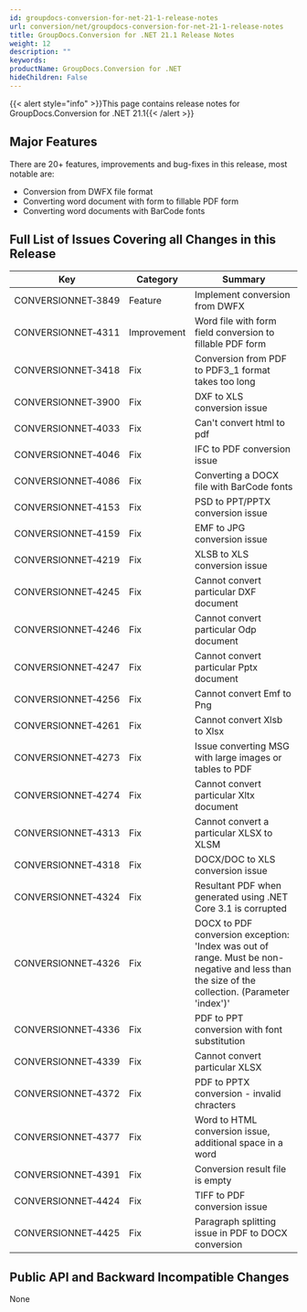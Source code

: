 ```yaml
---
id: groupdocs-conversion-for-net-21-1-release-notes
url: conversion/net/groupdocs-conversion-for-net-21-1-release-notes
title: GroupDocs.Conversion for .NET 21.1 Release Notes
weight: 12
description: ""
keywords: 
productName: GroupDocs.Conversion for .NET
hideChildren: False
---
```

{{< alert style="info" >}}This page contains release notes for GroupDocs.Conversion for .NET 21.1{{< /alert >}}

## Major Features

There are 20+ features, improvements and bug-fixes in this release, most notable are:

*   Conversion from DWFX file format
*   Converting word document with form to fillable PDF form 
*   Converting word documents with BarCode fonts

## Full List of Issues Covering all Changes in this Release


| Key | Category | Summary |
| --- | --- | --- |
| CONVERSIONNET&#8209;3849 | Feature | Implement conversion from DWFX |
| CONVERSIONNET&#8209;4311 | Improvement | Word file with form field conversion to fillable PDF form |
| CONVERSIONNET&#8209;3418 | Fix | Conversion from PDF to PDF3_1 format takes too long |
| CONVERSIONNET&#8209;3900 | Fix | DXF to XLS conversion issue |
| CONVERSIONNET&#8209;4033 | Fix | Can't convert html to pdf |
| CONVERSIONNET&#8209;4046 | Fix | IFC to PDF conversion issue | 
| CONVERSIONNET&#8209;4086 | Fix | Converting a DOCX file with BarCode fonts |
| CONVERSIONNET&#8209;4153 | Fix | PSD to PPT/PPTX conversion issue |
| CONVERSIONNET&#8209;4159 | Fix | EMF to JPG conversion issue |
| CONVERSIONNET&#8209;4219 | Fix | XLSB to XLS conversion issue |
| CONVERSIONNET&#8209;4245 | Fix | Cannot convert particular DXF document |
| CONVERSIONNET&#8209;4246 | Fix | Cannot convert particular Odp document |
| CONVERSIONNET&#8209;4247 | Fix | Cannot convert particular Pptx document |
| CONVERSIONNET&#8209;4256 | Fix | Cannot convert Emf to Png |
| CONVERSIONNET&#8209;4261 | Fix | Cannot convert Xlsb to Xlsx |
| CONVERSIONNET&#8209;4273 | Fix | Issue converting MSG with large images or tables to PDF |
| CONVERSIONNET&#8209;4274 | Fix | Cannot convert particular Xltx document |
| CONVERSIONNET&#8209;4313 | Fix | Cannot convert a particular XLSX to XLSM |
| CONVERSIONNET&#8209;4318 | Fix | DOCX/DOC to XLS conversion issue |
| CONVERSIONNET&#8209;4324 | Fix | Resultant PDF when generated using .NET Core 3.1 is corrupted |
| CONVERSIONNET&#8209;4326 | Fix | DOCX to PDF conversion exception: 'Index was out of range. Must be non-negative and less than the size of the collection. (Parameter 'index')' |
| CONVERSIONNET&#8209;4336 | Fix | PDF to PPT conversion with font substitution |
| CONVERSIONNET&#8209;4339 | Fix | Cannot convert particular XLSX |
| CONVERSIONNET&#8209;4372 | Fix | PDF to PPTX conversion - invalid chracters |
| CONVERSIONNET&#8209;4377 | Fix | Word to HTML conversion issue, additional space in a word |
| CONVERSIONNET&#8209;4391 | Fix | Conversion result file is empty |
| CONVERSIONNET&#8209;4424 | Fix | TIFF to PDF conversion issue |
| CONVERSIONNET&#8209;4425 | Fix | Paragraph splitting issue in PDF to DOCX conversion |




## Public API and Backward Incompatible Changes

None
